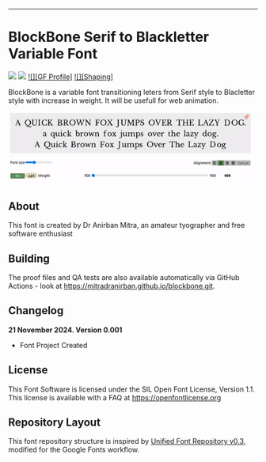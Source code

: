 ----

# BlockBone Serif to Blackletter Variable Font

[![][Fontbakery]](https://mitradranirban.github.io/blockbone.git/fontbakery/fontbakery-report.html)
[![][Universal]](https://mitradranirban.github.io/blockbone.git/fontbakery/fontbakery-report.html)
[![][GF Profile]](https://mitradranirban.github.io/blockbone.git/fontbakery/fontbakery-report.html)
[![][Shaping]](https://mitradranirban.github.io/blockbone.git/fontbakery/fontbakery-report.html)

[Fontbakery]: https://img.shields.io/endpoint?url=https%3A%2F%2Fraw.githubusercontent.com%2Fmitradranirban%2Fblockbone.git%2Fgh-pages%2Fbadges%2Foverall.json
[Universal]: https://img.shields.io/endpoint?url=https%3A%2F%2Fraw.githubusercontent.com%2Fmitradranirban%2Fblockbone.git%2Fgh-pages%2Fbadges%2FUniversal.json

 BlockBone is a variable font transitioning leters from Serif style to Blacletter style with increase in weight. It will be usefull for web animation. 

![Sample Image](documentation/BlockBone.gif)

## About

 This font is created by Dr Anirban Mitra, an amateur tyographer and free software enthusiast

## Building



The proof files and QA tests are also available automatically via GitHub Actions - look at https://mitradranirban.github.io/blockbone.git.

## Changelog

 **21 November 2024. Version 0.001**
- Font Project Created

## License

This Font Software is licensed under the SIL Open Font License, Version 1.1.
This license is available with a FAQ at https://openfontlicense.org

## Repository Layout

This font repository structure is inspired by [Unified Font Repository v0.3](https://github.com/unified-font-repository/Unified-Font-Repository), modified for the Google Fonts workflow.
